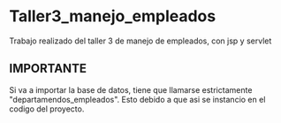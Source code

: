 # Taller3_manejo_empleados
Trabajo realizado del taller 3 de manejo de empleados, con jsp y servlet

## IMPORTANTE
Si va a importar la base de datos, tiene que llamarse estrictamente "departamendos_empleados". Esto debido a que asi se instancio en el codigo del proyecto.

